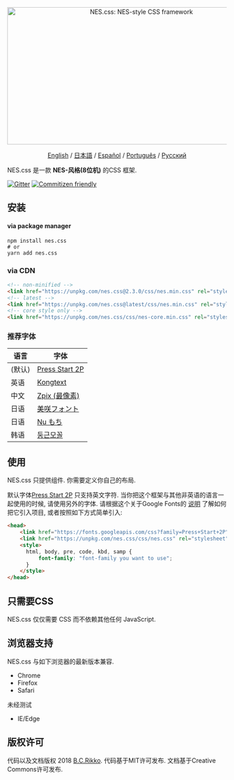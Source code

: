 <div align="center">
  <a href="https://nostalgic-css.github.io/NES.css/" target="_blank"><img src="https://user-images.githubusercontent.com/5305599/49061716-da649680-f254-11e8-9a89-d95a7407ec6a.png" alt="NES.css: NES-style  CSS framework" style="max-width:100%;" width="600" height="315"></a>

  <a href="README.md">English</a> / <a href="README-jp.md">日本語</a> / <a href="README-es.md">Español</a> / <a href="README-pt-BR.md">Português</a> / <a href=".github/README-ru.md">Русский</a>
</div>

NES.css 是一款 **NES-风格(8位机)** 的CSS 框架.

[![Gitter][gitter-badge]][gitter] [![Commitizen friendly](https://img.shields.io/badge/commitizen-friendly-brightgreen.svg)](http://commitizen.github.io/cz-cli/)

## 安装

#### via package manager

```shell
npm install nes.css
# or
yarn add nes.css
```

### via CDN

```html
<!-- non-minified -->
<link href="https://unpkg.com/nes.css@2.3.0/css/nes.min.css" rel="stylesheet" />
<!-- latest -->
<link href="https://unpkg.com/nes.css@latest/css/nes.min.css" rel="stylesheet" />
<!-- core style only -->
<link href="https://unpkg.com/nes.css/css/nes-core.min.css" rel="stylesheet" />
```

### 推荐字体

| 语言      | 字体                                                               |
| --------- | ------------------------------------------------------------------ |
| (默认)    | [Press Start 2P](https://fonts.google.com/specimen/Press+Start+2P) |
| 英语      | [Kongtext](https://www.dafont.com/kongtext.font)                   |
| 中文      | [Zpix (最像素)](https://github.com/SolidZORO/zpix-pixel-font)      |
| 日语      | [美咲フォント](http://littlelimit.net/misaki.htm)                  |
| 日语      | [Nu もち](http://kokagem.sakura.ne.jp/font/mochi/)                 |
| 韩语      | [둥근모꼴](http://cactus.tistory.com/193)                           |


## 使用

NES.css 只提供组件. 你需要定义你自己的布局.

默认字体[Press Start 2P](https://fonts.google.com/specimen/Press+Start+2P?selection.family=Press+Start+2P) 只支持英文字符. 当你把这个框架与其他非英语的语言一起使用的时候, 请使用另外的字体. 请根据这个关于Google Fonts的 [说明](https://developers.google.com/fonts/docs/getting_started) 了解如何把它引入项目, 或者按照如下方式简单引入:

```html
<head>
    <link href="https://fonts.googleapis.com/css?family=Press+Start+2P" rel="stylesheet">
    <link href="https://unpkg.com/nes.css/css/nes.css" rel="stylesheet" />
    <style>
      html, body, pre, code, kbd, samp {
          font-family: "font-family you want to use";
      }
    </style>
</head>
```

## 只需要CSS

NES.css 仅仅需要 CSS 而不依赖其他任何 JavaScript.


## 浏览器支持

NES.css 与如下浏览器的最新版本兼容.
* Chrome
* Firefox
* Safari

未经测试
* IE/Edge


## 版权许可

代码以及文档版权 2018 [B.C.Rikko](https://github.com/BcRikko). 代码基于MIT许可发布. 文档基于Creative Commons许可发布.




[gitter]: https://gitter.im/nostalgic-css/Lobby
[gitter-badge]: https://img.shields.io/gitter/room/nostalgic-css/Lobby.svg
